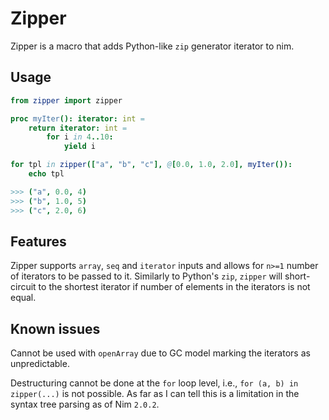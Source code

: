 # Zipper

Zipper is a macro that adds Python-like `zip` generator iterator to nim.

## Usage

```nim
from zipper import zipper

proc myIter(): iterator: int =
    return iterator: int =
        for i in 4..10:
            yield i

for tpl in zipper(["a", "b", "c"], @[0.0, 1.0, 2.0], myIter()):
    echo tpl

>>> ("a", 0.0, 4)
>>> ("b", 1.0, 5)
>>> ("c", 2.0, 6)
```

## Features

Zipper supports `array`, `seq` and `iterator` inputs and allows for `n>=1` number of iterators to be passed to it. Similarly to Python's `zip`, `zipper` will short-circuit to the shortest iterator if number of elements in the iterators is not equal.

## Known issues

Cannot be used with `openArray` due to GC model marking the iterators as unpredictable.

Destructuring cannot be done at the `for` loop level, i.e., `for (a, b) in zipper(...)` is not possible. As far as I can tell this is a limitation in the syntax tree parsing as of Nim `2.0.2`.

